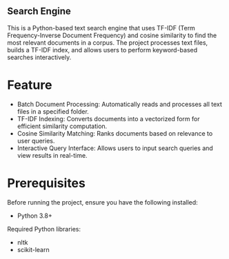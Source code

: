 ## Search Engine
This is a Python-based text search engine that uses TF-IDF (Term Frequency-Inverse Document Frequency) and cosine similarity to find the most relevant documents in a corpus. The project processes text files, builds a TF-IDF index, and allows users to perform keyword-based searches interactively.

# Feature
- Batch Document Processing: Automatically reads and processes all text files in a specified folder.
- TF-IDF Indexing: Converts documents into a vectorized form for efficient similarity computation.
- Cosine Similarity Matching: Ranks documents based on relevance to user queries.
- Interactive Query Interface: Allows users to input search queries and view results in real-time.

# Prerequisites
Before running the project, ensure you have the following installed:

- Python 3.8+

Required Python libraries:
  - nltk
  - scikit-learn

